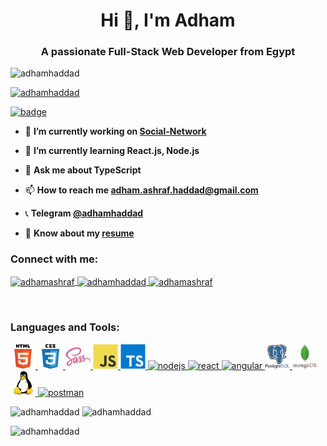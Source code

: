 <h1 align="center">Hi 👋, I'm Adham</h1>
<h3 align="center">A passionate Full-Stack Web Developer from Egypt</h3>

<p align="left">
    <img src="https://komarev.com/ghpvc/?username=adhamhaddad&label=Profile%20views&color=0e75b6&style=flat" alt="adhamhaddad"/>
</p>

<p align="left">
    <a href="https://github.com/ryo-ma/github-profile-trophy">
        <img src="https://github-profile-trophy.vercel.app/?username=adhamhaddad" alt="adhamhaddad" />
    </a>
</p>

<p align="left">
    <a href="https://twitter.com/" target="blank">
        <img src="https://img.shields.io/twitter/follow/?logo=twitter&style=for-the-badge" alt="badge"/>
    </a>
</p>


- 🔭 **I’m currently working on [Social-Network](https://github.com/adhamhaddad/Social-Network)**

- 🌱 **I’m currently learning React.js, Node.js**

- 💬 **Ask me about TypeScript**

- 📫 **How to reach me adham.ashraf.haddad@gmail.com**

- 📞 **Telegram [@adhamhaddad](https://t.me/adhamhaddad)**

- 📄 **Know about my [resume](https://drive.google.com/file/d/1zKU7VrCLnLkGxhulZpk1HuAI5GWYMj7I/view?usp=sharing)**

<h3 align="left">Connect with me:</h3>
<p align="left">
    <a href="https://linkedin.com/in/adhamashraf" target="blank">
        <img align="center" src="https://raw.githubusercontent.com/rahuldkjain/github-profile-readme-generator/master/src/images/icons/Social/linked-in-alt.svg" alt="adhamashraf" height="30" width="40" />
    </a>
    <a href="https://www.hackerrank.com/adhamhaddad" target="blank">
        <img align="center" src="https://raw.githubusercontent.com/rahuldkjain/github-profile-readme-generator/master/src/images/icons/Social/hackerrank.svg" alt="adhamhaddad" height="30" width="40" />
    </a>
    <a href="https://www.leetcode.com/adhamashraf" target="blank">
        <img align="center" src="https://raw.githubusercontent.com/rahuldkjain/github-profile-readme-generator/master/src/images/icons/Social/leet-code.svg" alt="adhamashraf" height="30" width="40" />
    </a>
</p>
<br/>

<h3 align="left">Languages and Tools:</h3>
<p align="left">
    <a href="https://www.w3.org/html/" target="_blank" rel="noreferrer">
        <img src="https://raw.githubusercontent.com/devicons/devicon/master/icons/html5/html5-original-wordmark.svg" alt="html5" width="40" height="40"/>
    </a>
    <a href="https://www.w3schools.com/css/" target="_blank" rel="noreferrer">
        <img src="https://raw.githubusercontent.com/devicons/devicon/master/icons/css3/css3-original-wordmark.svg" alt="css3" width="40" height="40"/>
    </a>
    <a href="https://sass-lang.com" target="_blank" rel="noreferrer">
        <img src="https://raw.githubusercontent.com/devicons/devicon/master/icons/sass/sass-original.svg" alt="sass" width="40" height="40"/>
    </a>
    <a href="https://developer.mozilla.org/en-US/docs/Web/JavaScript" target="_blank" rel="noreferrer">
        <img src="https://raw.githubusercontent.com/devicons/devicon/master/icons/javascript/javascript-original.svg" alt="javascript" width="40" height="40"/>
    </a>
    <a href="https://www.typescriptlang.org/" target="_blank" rel="noreferrer">
        <img src="https://raw.githubusercontent.com/devicons/devicon/master/icons/typescript/typescript-original.svg" alt="typescript" width="40" height="40"/>
    </a>
    <a href="https://nodejs.org" target="_blank" rel="noreferrer">
        <img src="https://nodejs.org/static/images/logo.svg" alt="nodejs" width="40" height="40"/>
    </a>
    <a href="https://reactjs.org/" target="_blank" rel="noreferrer">
        <img src="https://upload.wikimedia.org/wikipedia/commons/a/a7/React-icon.svg" alt="react" width="40" height="40"/>
    </a>
    <a href="https://angular.io" target="_blank" rel="noreferrer">
        <img src="https://angular.io/assets/images/logos/angular/angular.svg" alt="angular" width="40" height="40"/>
    </a>
    <a href="https://www.postgresql.org" target="_blank" rel="noreferrer">
        <img src="https://raw.githubusercontent.com/devicons/devicon/master/icons/postgresql/postgresql-original-wordmark.svg" alt="postgresql" width="40" height="40"/>
    </a>
    <a href="https://www.mongodb.com/" target="_blank" rel="noreferrer">
        <img src="https://raw.githubusercontent.com/devicons/devicon/master/icons/mongodb/mongodb-original-wordmark.svg" alt="mongodb" width="40" height="40"/>
    </a>
    <a href="https://www.linux.org/" target="_blank" rel="noreferrer">
        <img src="https://raw.githubusercontent.com/devicons/devicon/master/icons/linux/linux-original.svg" alt="linux" width="40" height="40"/>
    </a>
    <a href="https://postman.com" target="_blank" rel="noreferrer">
        <img src="https://www.vectorlogo.zone/logos/getpostman/getpostman-icon.svg" alt="postman" width="40" height="40"/>
    </a>
</p>
<p>
    <img src="https://github-readme-stats.vercel.app/api/top-langs?username=adhamhaddad&show_icons=true&locale=en&layout=compact" alt="adhamhaddad"/>
    <img src="https://github-readme-stats.vercel.app/api?username=adhamhaddad&show_icons=true&locale=en" alt="adhamhaddad"/>
</p>
<p>
    <img src="https://github-readme-streak-stats.herokuapp.com/?user=adhamhaddad&" alt="adhamhaddad"/>
</p>
